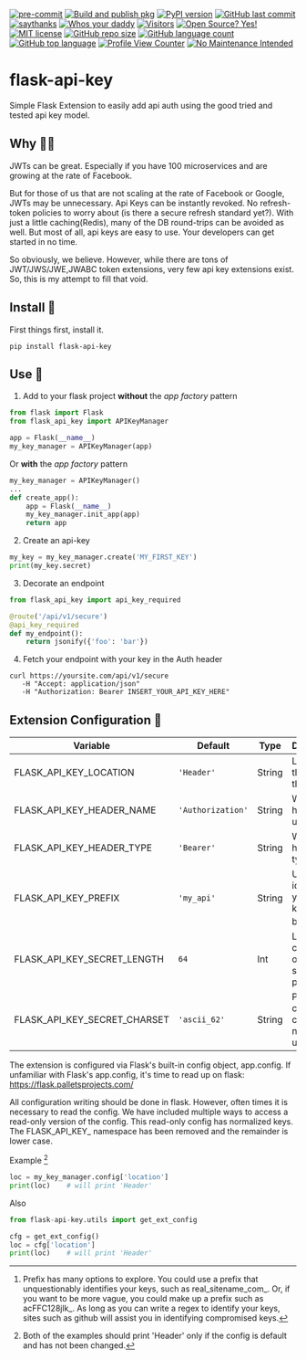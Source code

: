 [![pre-commit](https://img.shields.io/badge/pre--commit-enabled-brightgreen?logo=pre-commit&logoColor=white)](https://github.com/pre-commit/pre-commit) 
[![Build and publish pkg](https://github.com/jthop/flask-api-key/actions/workflows/python-publish.yml/badge.svg)](https://github.com/jthop/flask-api-key/actions/workflows/python-publish.yml)
[![PyPI version](https://badge.fury.io/py/flask-api-key.svg)](https://badge.fury.io/py/flask-api-key)
[![GitHub last commit](https://img.shields.io/github/last-commit/jthop/flask-api-key)](./)
[![saythanks](https://img.shields.io/badge/say-thanks-brightgreen.svg)](https://saythanks.io/to/jthop)
[![Whos your daddy](https://img.shields.io/badge/whos%20your%20daddy-2.0.7rc3-brightgreen.svg)](https://14.do/)
[![Visitors](https://api.visitorbadge.io/api/visitors?path=jhopper%2Fflask-api-key&label=visitors&countColor=%2337d67a&style=flat)](https://visitorbadge.io/status?path=jhopper%2Fflask-api-key)
[![Open Source? Yes!](https://badgen.net/badge/Open%20Source%20%3F/Yes%21/blue?icon=github)](https://github.com/Naereen/badges/)
[![MIT license](https://img.shields.io/badge/License-MIT-blue.svg)](https://lbesson.mit-license.org/)
[![GitHub repo size](https://img.shields.io/github/repo-size/jthop/flask-api-key?style=flat)](./)
[![GitHub language count](https://img.shields.io/github/languages/count/jthop/flask-api-key?style=flat)](./)
[![GitHub top language](https://img.shields.io/github/languages/top/jthop/flask-api-key?style=flat)](https://python.org)
[![Profile View Counter](https://komarev.com/ghpvc/?username=jthop)](./)
[![No Maintenance Intended](http://unmaintained.tech/badge.svg)](http://unmaintained.tech/)

# flask-api-key #

Simple Flask Extension to easily add api auth using the good tried and tested api key model.

## Why :man_shrugging: ##

JWTs can be great.  Especially if you have 100 microservices and are growing at the rate of Facebook.

But for those of us that are not scaling at the rate of Facebook or Google, JWTs may be unnecessary.  Api Keys can be instantly revoked.  No refresh-token policies to worry about (is there a secure refresh standard yet?). With just a little caching(Redis), many of the DB round-trips can be avoided as well.  But most of all, api keys are easy to use.  Your developers can get started in no time.

So obviously, we believe.  However, while there are tons of JWT/JWS/JWE,JWABC token extensions, very few api key extensions exist.  So, this is my attempt to fill that void.


## Install :floppy_disk: ##


First things first, install it.

`pip install flask-api-key`


## Use :muscle: ##


1.  Add to your flask project **without** the *app factory* pattern

```python
from flask import Flask
from flask_api_key import APIKeyManager

app = Flask(__name__)
my_key_manager = APIKeyManager(app)
```

Or **with** the *app factory* pattern

```python
my_key_manager = APIKeyManager()
...
def create_app():
    app = Flask(__name__)
    my_key_manager.init_app(app)
    return app
```

2.  Create an api-key

```python
my_key = my_key_manager.create('MY_FIRST_KEY')
print(my_key.secret)
```

3.  Decorate an endpoint

```python
from flask_api_key import api_key_required

@route('/api/v1/secure')
@api_key_required
def my_endpoint():
    return jsonify({'foo': 'bar'})
```

4.  Fetch your endpoint with your key in the Auth header

```shell
curl https://yoursite.com/api/v1/secure
   -H "Accept: application/json"
   -H "Authorization: Bearer INSERT_YOUR_API_KEY_HERE"
```

## Extension Configuration :toolbox: ##


| Variable | Default | Type | Description |
| --- | --- | --- | --- |
| FLASK_API_KEY_LOCATION | `'Header'` | String | Location of the key in the request |
| FLASK_API_KEY_HEADER_NAME | `'Authorization'` | String | Which header to use |
| FLASK_API_KEY_HEADER_TYPE | `'Bearer'` | String | Which header type to use |
| FLASK_API_KEY_PREFIX | `'my_api'` | String | Used to identify your site's keys in a breach [^1] |
| FLASK_API_KEY_SECRET_LENGTH | `64` | Int | Length in characters of the key's secret portion |
| FLASK_API_KEY_SECRET_CHARSET | `'ascii_62'` | String | Passlib compliant charset name to use |


The extension is configured via Flask's built-in config object, app.config.  If unfamiliar with Flask's app.config, it's time to read up on flask:
<https://flask.palletsprojects.com/>

All configuration writing should be done in flask.  However, often times it is necessary to read the config.  We have included multiple ways to access a read-only version of the config.  This read-only config has normalized keys.  The FLASK_API_KEY_ namespace has been removed and the remainder is lower case.

Example [^2]

```python
loc = my_key_manager.config['location']
print(loc)    # will print 'Header'
```

Also

```python
from flask-api-key.utils import get_ext_config

cfg = get_ext_config()
loc = cfg['location']
print(loc)    # will print 'Header'
```

[^1]: Prefix has many options to explore.  You could use a prefix that unquestionably identifies your keys, such as real_sitename_com_.  Or, if you want to be more vague, you could make up a prefix such as acFFC128jlk_.  As long as you can write a regex to identify your keys, sites such as github will assist you in identifying compromised keys.
[^2]: Both of the examples should print 'Header' only if the config is default and has not been changed.
